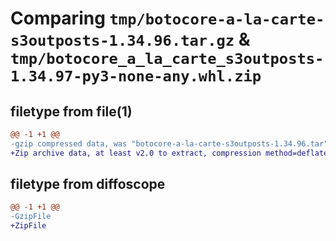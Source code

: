 # Comparing `tmp/botocore-a-la-carte-s3outposts-1.34.96.tar.gz` & `tmp/botocore_a_la_carte_s3outposts-1.34.97-py3-none-any.whl.zip`

## filetype from file(1)

```diff
@@ -1 +1 @@
-gzip compressed data, was "botocore-a-la-carte-s3outposts-1.34.96.tar", last modified: Thu May  2 01:01:35 2024, max compression
+Zip archive data, at least v2.0 to extract, compression method=deflate
```

## filetype from diffoscope

```diff
@@ -1 +1 @@
-GzipFile
+ZipFile
```

